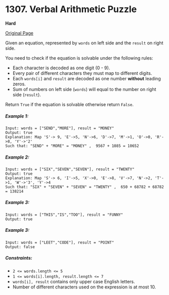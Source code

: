 # 1307. Verbal Arithmetic Puzzle

**Hard**

[Original Page](https://leetcode.com/problems/verbal-arithmetic-puzzle/)

Given an equation, represented by `words` on left side and the `result` on right side.

You need to check if the equation is solvable under the following rules:
- Each character is decoded as one digit (0 - 9).
- Every pair of different characters they must map to different digits.
- Each `words[i]` and `result` are decoded as one number __without__ leading zeros.
- Sum of numbers on left side (`words`) will equal to the number on right side (`result`). 

Return `True` if the equation is solvable otherwise return `False`.

##### Example 1:
```
Input: words = ["SEND","MORE"], result = "MONEY"
Output: true
Explanation: Map 'S'-> 9, 'E'->5, 'N'->6, 'D'->7, 'M'->1, 'O'->0, 'R'->8, 'Y'->'2'
Such that: "SEND" + "MORE" = "MONEY" ,  9567 + 1085 = 10652
```

##### Example 2:
```
Input: words = ["SIX","SEVEN","SEVEN"], result = "TWENTY"
Output: true
Explanation: Map 'S'-> 6, 'I'->5, 'X'->0, 'E'->8, 'V'->7, 'N'->2, 'T'->1, 'W'->'3', 'Y'->4
Such that: "SIX" + "SEVEN" + "SEVEN" = "TWENTY" ,  650 + 68782 + 68782 = 138214
```

##### Example 3:
```
Input: words = ["THIS","IS","TOO"], result = "FUNNY"
Output: true
```

##### Example 3:
```
Input: words = ["LEET","CODE"], result = "POINT"
Output: false
```

##### Constraints:
- `2 <= words.length <= 5`
- `1 <= words[i].length, result.length <= 7`
- `words[i], result` contains only upper case English letters.
- Number of different characters used on the expression is at most 10.
